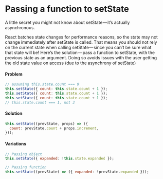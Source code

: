 # Passing a function to setState

A little secret you might not know about setState — it’s actually asynchronous.

React batches state changes for performance reasons, so the state may not change immediately after
setState is called. That means you should not rely on the current state when calling
setState — since you can’t be sure what that state will be! Here’s the solution — pass a function to
setState, with the previous state as an argument. Doing so avoids issues with the user getting the
old state value on access (due to the asynchrony of setState)

#### Problem

```javascript
// assuming this.state.count === 0
this.setState({ count: this.state.count + 1 });
this.setState({ count: this.state.count + 1 });
this.setState({ count: this.state.count + 1 });
// this.state.count === 1, not 3
```

#### Solution

```javascript
this.setState((prevState, props) => ({
  count: prevState.count + props.increment,
}));
```

#### Variations

```javascript
// Passing object
this.setState({ expanded: !this.state.expanded });

// Passing function
this.setState((prevState) => ({ expanded: !prevState.expanded }));
```
